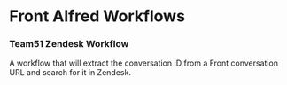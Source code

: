 # Front Alfred Workflows
 
### Team51 Zendesk Workflow
A workflow that will extract the conversation ID from a Front conversation URL and search for it in Zendesk.
